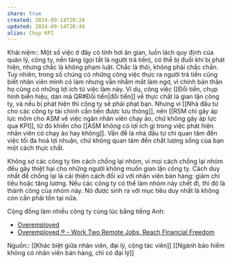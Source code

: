 ```yaml
---
share: true
created: 2024-09-14T20:24
updated: 2024-09-14T20:49
alias: Chạy KPI
---
```

Khái niệm:: 
Một số việc ở đây có tính hơi ăn gian, luồn lách quy định của quản lý, công ty, nền tảng (gọi tắt là người trả tiền), có thể bị đuổi khi bị phát hiện, nhưng chắc là không phạm luật. Chắc là thôi, không phải chắc chắn. Tuy nhiên, trong số chúng có những công việc thực ra người trả tiền cũng biết nhân viên mình có làm nhưng vẫn nhắm mắt làm ngơ, vì chính bản thân họ cũng có những lợi ích từ việc làm này. Ví dụ, công việc [[Đổi tiền, chụp hình biển hiệu, dán mã QR#Đổi tiền|đổi tiền]] về thực chất là gian lận công ty, và nếu bị phát hiện thì công ty sẽ phải phạt bạn. Nhưng vì [[Nhà đầu tư cho các công ty tài chính cần tiền được lưu thông]], nên [[RSM chỉ gây áp lực mồm cho ASM về việc ngăn nhân viên chạy ảo, chứ không gây áp lực qua KPI]], từ đó khiến cho [[ASM không có lợi ích gì trong việc phát hiện nhân viên có chạy ảo hay không]]. Vấn đề là nhà đầu tư chỉ quan tâm đến việc tối đa hoá lợi nhuận, chứ không quan tâm đến chất lượng sống của bạn một cách thực chất.

Không sợ các công ty tìm cách chống lại nhóm, vì mọi cách chống lại nhóm đều gây thiệt hại cho những người không muốn gian lận công ty. Cách duy nhất để chống lại là cải thiện cách đối xử với nhân viên bán hàng: giảm chỉ tiêu hoặc tăng lương. Nếu các công ty có thể làm nhóm này chết đi, thì đó là thành công của nhóm này. Nó được sinh ra với mục tiêu duy nhất là không còn cần phải tồn tại nữa.

Cộng đồng làm nhiều công ty cùng lúc bằng tiếng Anh:
- [Overemployed](https://www.reddit.com/r/overemployed/)
- [Overemployed ® - Work Two Remote Jobs, Reach Financial Freedom](https://overemployed.com/ "Overemployed ® - Work Two Remote Jobs, Reach Financial Freedom")

Nguồn:: 
[[Khác biệt giữa nhân viên, đại lý, cộng tác viên]]
[[Ngành bảo hiểm không có nhân viên bán hàng, chỉ có đại lý]]
